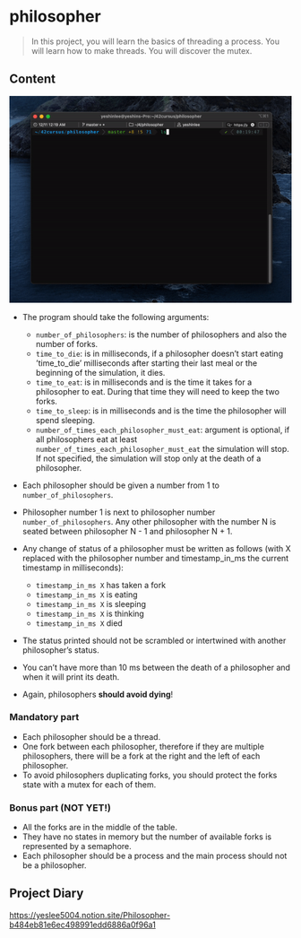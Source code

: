 # philosopher

> In this project, you will learn the basics of threading a process. You will
learn how to make threads. You will discover the mutex.

## Content

![philo](philosopher.gif)


- The program should take the following arguments:

  - `number_of_philosophers`: is the number of philosophers and also the number
  of forks.
  - `time_to_die`: is in milliseconds, if a philosopher doesn’t start eating ’time_to_die’
  milliseconds after starting their last meal or the beginning of the simulation,
  it dies.
  - `time_to_eat`: is in milliseconds and is the time it takes for a philosopher to
  eat. During that time they will need to keep the two forks.
  - `time_to_sleep`: is in milliseconds and is the time the philosopher will spend
  sleeping.
  - `number_of_times_each_philosopher_must_eat`: argument is optional, if all philosophers eat at least `number_of_times_each_philosopher_must_eat` the
simulation will stop. If not specified, the simulation will stop only at the death
of a philosopher.
  
- Each philosopher should be given a number from 1 to `number_of_philosophers`.
- Philosopher number 1 is next to philosopher number `number_of_philosophers`. Any other philosopher with the number N is seated between philosopher N - 1 and
philosopher N + 1.

- Any change of status of a philosopher must be written as follows (with X replaced
with the philosopher number and timestamp_in_ms the current timestamp in milliseconds):

  - `timestamp_in_ms X` has taken a fork
  - `timestamp_in_ms X` is eating
  - `timestamp_in_ms X` is sleeping
  - `timestamp_in_ms X` is thinking
  - `timestamp_in_ms X` died

- The status printed should not be scrambled or intertwined with another philosopher’s status.
- You can’t have more than 10 ms between the death of a philosopher and when it
will print its death.
- Again, philosophers **should avoid dying**!

### Mandatory part

- Each philosopher should be a thread.
- One fork between each philosopher, therefore if they are multiple philosophers, there
will be a fork at the right and the left of each philosopher.
- To avoid philosophers duplicating forks, you should protect the forks state with a
mutex for each of them.

### Bonus part (NOT YET!)

- All the forks are in the middle of the table.
- They have no states in memory but the number of available forks is represented by a semaphore.
- Each philosopher should be a process and the main process should not be a philosopher.

## Project Diary

https://yeslee5004.notion.site/Philosopher-b484eb81e6ec498991edd6886a0f96a1

